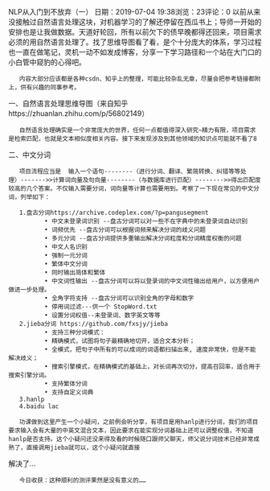 NLP从入门到不放弃（一）
日期：2019-07-04 19:38浏览：23评论：0
       以前从来没接触过自然语言处理这块，对机器学习的了解还停留在西瓜书上；导师一开始的安排也是让我做数据。天道好轮回，所有以前欠下的债早晚都得还回来，项目需求必须的用自然语言处理了。找了思维导图看了看，是个十分庞大的体系，学习过程也一直在做笔记，灵机一动不如发成博客，分享一下学习路径和一个站在大门口的小白管中窥豹的心得吧。

```
   内容大部分应该都是各种csdn、知乎上的整理，可能比较杂乱无章，尽量会把参考链接都附上，供有兴趣的同事参考。
```

一、自然语言处理思维导图（来自知乎https://zhuanlan.zhihu.com/p/56802149）

```
   自然语言处理确实是一个非常庞大的世界，任何一点都值得深入研究~精力有限，项目需求是检索匹配，也就是文本相似度相关内容。接下来发现涉及到其他领域的知识点可能就不看了8
```

二、中文分词

```
   项目流程应当是  输入一个语句--------（进行分词、翻译、繁简转换、纠错等等处理）------->>计算词向量及句向量--------（与数据库进行匹配）-------->>得出匹配度较高的几个答案。不仅输入需要分词，词向量等计算也需要用到。考察了一下现在常见的中文分词，列举如下：

   1.盘古分词https://archive.codeplex.com/?p=pangusegment
          • 中文未登录词识别 --盘古分词可以对一些不在字典中的未登录词自动识别
          • 词频优先 --盘古分词可以根据词频来解决分词的歧义问题
          • 多元分词 --盘古分词提供多重输出解决分词粒度和分词精度权衡的问题
          • 中文人名识别 
          • 强制一元分词
          • 繁体中文分词
          • 同时输出简体和繁体
          • 中文词性输出 --盘古分词可以将以登录词的中文词性输出给用户，以方便用户做进一步处理。
          • 全角字符支持 --盘古分词可以识别全角的字母和数字
          • 停用词过滤---供一个 StopWord.txt 
          • 设置分词权值--未登录词、数字英文等等
   2.jieba分词 https://github.com/fxsjy/jieba
          • 支持三种分词模式：
          • 精确模式，试图将句子最精确地切开，适合文本分析；
          • 全模式，把句子中所有的可以成词的词语都扫描出来, 速度非常快，但是不能解决歧义；
          • 搜索引擎模式，在精确模式的基础上，对长词再次切分，提高召回率，适合用于搜索引擎分词。
          • 支持繁体分词
          • 支持自定义词典
   3.hanlp
   4.baidu lac
```

```
   功课做到这里产生一个小疑问，之前例会听分享，有项目是用hanlp进行分词，我们的项目要求输入会有大量的中英文混合文本，因此要求在能实现分词基础上还可以调整权值，不知道hanlp是否支持。这个小疑问还没来得及看的时候随口跟师父聊天，师父说分词技术已经非常成熟了，直接调用jieba就可以，这个小疑问就直接
```

解决了…





```
   今日收获：这种顺利的测评果然是没有意义的……
```

